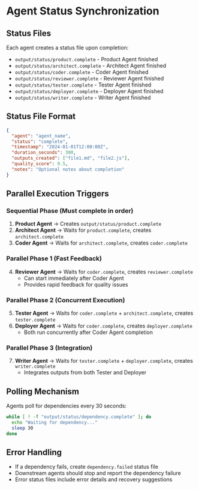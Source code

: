 # Agent Status Synchronization

## Status Files

Each agent creates a status file upon completion:

- `output/status/product.complete` - Product Agent finished
- `output/status/architect.complete` - Architect Agent finished
- `output/status/coder.complete` - Coder Agent finished
- `output/status/reviewer.complete` - Reviewer Agent finished
- `output/status/tester.complete` - Tester Agent finished
- `output/status/deployer.complete` - Deployer Agent finished
- `output/status/writer.complete` - Writer Agent finished

## Status File Format

```json
{
  "agent": "agent_name",
  "status": "complete",
  "timestamp": "2024-01-01T12:00:00Z",
  "duration_seconds": 300,
  "outputs_created": ["file1.md", "file2.js"],
  "quality_score": 9.5,
  "notes": "Optional notes about completion"
}
```

## Parallel Execution Triggers

### Sequential Phase (Must complete in order)
1. **Product Agent** → Creates `output/status/product.complete`
2. **Architect Agent** → Waits for `product.complete`, creates `architect.complete`
3. **Coder Agent** → Waits for `architect.complete`, creates `coder.complete`

### Parallel Phase 1 (Fast Feedback)
4. **Reviewer Agent** → Waits for `coder.complete`, creates `reviewer.complete`
   - Can start immediately after Coder Agent
   - Provides rapid feedback for quality issues

### Parallel Phase 2 (Concurrent Execution)
5. **Tester Agent** → Waits for `coder.complete` + `architect.complete`, creates `tester.complete`
6. **Deployer Agent** → Waits for `coder.complete`, creates `deployer.complete`
   - Both run concurrently after Coder Agent completion

### Parallel Phase 3 (Integration)
7. **Writer Agent** → Waits for `tester.complete` + `deployer.complete`, creates `writer.complete`
   - Integrates outputs from both Tester and Deployer

## Polling Mechanism

Agents poll for dependencies every 30 seconds:

```bash
while [ ! -f "output/status/dependency.complete" ]; do
  echo "Waiting for dependency..."
  sleep 30
done
```

## Error Handling

- If a dependency fails, create `dependency.failed` status file
- Downstream agents should stop and report the dependency failure
- Error status files include error details and recovery suggestions